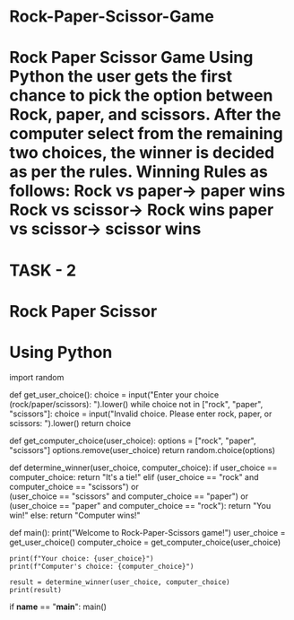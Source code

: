 # Rock-Paper-Scissor-Game
# Rock Paper Scissor Game  Using Python  the user gets the first chance to pick the option between Rock, paper, and scissors. After the computer select from the remaining two choices, the winner is decided as per the rules. Winning Rules as follows:  Rock vs paper-> paper wins  Rock vs scissor-> Rock wins  paper vs scissor-> scissor wins
# TASK - 2
# Rock Paper Scissor 
# Using Python

import random

def get_user_choice():
    choice = input("Enter your choice (rock/paper/scissors): ").lower()
    while choice not in ["rock", "paper", "scissors"]:
        choice = input("Invalid choice. Please enter rock, paper, or scissors: ").lower()
    return choice

def get_computer_choice(user_choice):
    options = ["rock", "paper", "scissors"]
    options.remove(user_choice)
    return random.choice(options)

def determine_winner(user_choice, computer_choice):
    if user_choice == computer_choice:
        return "It's a tie!"
    elif (user_choice == "rock" and computer_choice == "scissors") or \
         (user_choice == "scissors" and computer_choice == "paper") or \
         (user_choice == "paper" and computer_choice == "rock"):
        return "You win!"
    else:
        return "Computer wins!"

def main():
    print("Welcome to Rock-Paper-Scissors game!")
    user_choice = get_user_choice()
    computer_choice = get_computer_choice(user_choice)
    
    print(f"Your choice: {user_choice}")
    print(f"Computer's choice: {computer_choice}")
    
    result = determine_winner(user_choice, computer_choice)
    print(result)

if __name__ == "__main__":
    main()
